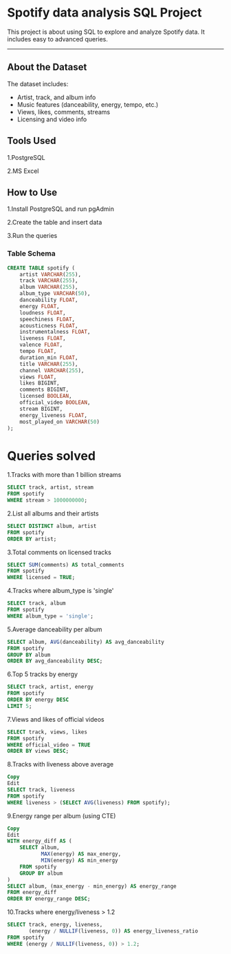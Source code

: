 # Spotify data analysis SQL Project

This project is about using SQL to explore and analyze Spotify data. It includes easy to advanced queries.

---

## About the Dataset

The dataset includes:

- Artist, track, and album info  
- Music features (danceability, energy, tempo, etc.)  
- Views, likes, comments, streams  
- Licensing and video info

## Tools Used

1.PostgreSQL

2.MS Excel

## How to Use

1.Install PostgreSQL and  run pgAdmin

2.Create the table and insert data

3.Run the queries


### Table Schema

```sql
CREATE TABLE spotify (
    artist VARCHAR(255),
    track VARCHAR(255),
    album VARCHAR(255),
    album_type VARCHAR(50),
    danceability FLOAT,
    energy FLOAT,
    loudness FLOAT,
    speechiness FLOAT,
    acousticness FLOAT,
    instrumentalness FLOAT,
    liveness FLOAT,
    valence FLOAT,
    tempo FLOAT,
    duration_min FLOAT,
    title VARCHAR(255),
    channel VARCHAR(255),
    views FLOAT,
    likes BIGINT,
    comments BIGINT,
    licensed BOOLEAN,
    official_video BOOLEAN,
    stream BIGINT,
    energy_liveness FLOAT,
    most_played_on VARCHAR(50)
);
```

# Queries solved
1.Tracks with more than 1 billion streams
```sql
SELECT track, artist, stream
FROM spotify
WHERE stream > 1000000000;
```
2.List all albums and their artists
```sql
SELECT DISTINCT album, artist
FROM spotify
ORDER BY artist;
```
3.Total comments on licensed tracks
```sql
SELECT SUM(comments) AS total_comments
FROM spotify
WHERE licensed = TRUE;
```
4.Tracks where album_type is 'single'
```sql
SELECT track, album
FROM spotify
WHERE album_type = 'single';
```
5.Average danceability per album
```sql
SELECT album, AVG(danceability) AS avg_danceability
FROM spotify
GROUP BY album
ORDER BY avg_danceability DESC;
```
6.Top 5 tracks by energy
```sql
SELECT track, artist, energy
FROM spotify
ORDER BY energy DESC
LIMIT 5;
```
7.Views and likes of official videos
```sql
SELECT track, views, likes
FROM spotify
WHERE official_video = TRUE
ORDER BY views DESC;
```
8.Tracks with liveness above average
```sql
Copy
Edit
SELECT track, liveness
FROM spotify
WHERE liveness > (SELECT AVG(liveness) FROM spotify);
```
9.Energy range per album (using CTE)
```sql
Copy
Edit
WITH energy_diff AS (
    SELECT album,
           MAX(energy) AS max_energy,
           MIN(energy) AS min_energy
    FROM spotify
    GROUP BY album
)
SELECT album, (max_energy - min_energy) AS energy_range
FROM energy_diff
ORDER BY energy_range DESC;
```
10.Tracks where energy/liveness > 1.2
```sql
SELECT track, energy, liveness,
       (energy / NULLIF(liveness, 0)) AS energy_liveness_ratio
FROM spotify
WHERE (energy / NULLIF(liveness, 0)) > 1.2;
```


